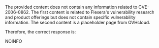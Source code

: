 The provided content does not contain any information related to CVE-2006-0862. The first content is related to Flexera's vulnerability research and product offerings but does not contain specific vulnerability information. The second content is a placeholder page from OVHcloud.

Therefore, the correct response is:

NOINFO